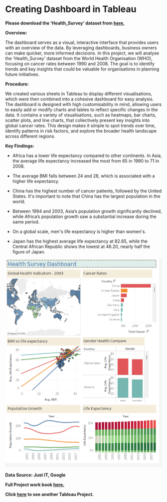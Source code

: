 # Creating Dashboard in Tableau

**Please download the ‘Health_Survey’ dataset from  [here.](https://justit831-my.sharepoint.com/:u:/g/personal/danpe_justit_co_uk/EZQ21qEcLdVHhvngLvlD4TsBmzGvgh98xkHGxM1XVNCKUg?e=E7UfGi)**

**Overview:**

The dashboard serves as a visual, interactive interface that provides users with an overview of the data. By leveraging dashboards, business owners can make quicker, more informed decisions. In this project, we will analyse the 'Health_Survey' dataset from the World Health Organisation (WHO), focusing on cancer rates between 1990 and 2008. The goal is to identify trends and key insights that could be valuable for organisations in planning future initiatives. 

**Procedure:**

We created various sheets in Tableau to display different visualisations, which were then combined into a cohesive dashboard for easy analysis. The dashboard is designed with high customisability in mind, allowing users to easily add or modify charts and tables to reflect specific changes in the data. It contains a variety of visualisations, such as heatmaps, bar charts, scatter plots, and line charts, that collectively present key insights into global cancer rates. This design makes it simple to spot trends over time, identify patterns in risk factors, and explore the broader health landscape across different regions.

**Key Findings:**

* Africa has a lower life expectancy compared to other continents. In Asia, the average life expectancy increased the most from 65 in 1990 to 71 in 2008.

* The average BMI falls between 24 and 28, which is associated with a higher life expectancy.

* China has the highest number of cancer patients, followed by the United States. It's important to note that China has the largest population in the world.
  
* Between 1994 and 2003, Asia’s population growth significantly declined, while Africa’s population growth saw a substantial increase during the same period.
  
* On a global scale, men's life expectancy is higher than women's.
  
* Japan has the highest average life expectancy at 82.65, while the Central African Republic shows the lowest at 46.20, nearly half the figure of Japan.

![alt text](Tableau_Image/Tableau1.png)

**Data Source: Just IT, Google**

**Full Project work book [here.](https://drive.google.com/file/d/1auLD6HsNhytJ9oVnMxpyhWXRGWfYwFm5/view?usp=drive_link)**

**Click [here](https://github.com/Alamin-analyser/Data-visualisation-in-Tableau-Music-Industry) to see another Tableau Project.**
